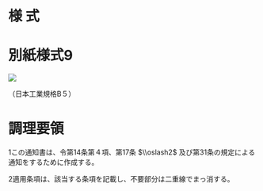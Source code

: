 # 様 式

# 別紙様式9

![](https://www.nta.go.jp/tmp/f52f8290-b2b9-42ca-a944-3f4c25ca4e0c/images/d85500aaadf197b022475f551ebab70185e6feea2c137b224bfa351444fd182b.jpg)

（日本工業規格B５）

# 調理要領

1この通知書は、令第14条第４項、第17条 $\\oslash2$ 及び第31条の規定による通知をするために作成する。

2適用条項は、該当する条項を記載し、不要部分は二重線でまっ消する。